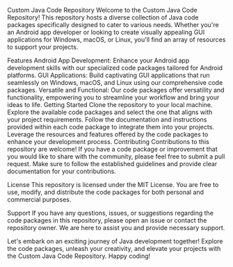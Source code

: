 
Custom Java Code Repository
Welcome to the Custom Java Code Repository! This repository hosts a diverse collection of Java code packages specifically designed to cater to various needs. Whether you're an Android app developer or looking to create visually appealing GUI applications for Windows, macOS, or Linux, you'll find an array of resources to support your projects.

Features
Android App Development: Enhance your Android app development skills with our specialized code packages tailored for Android platforms.
GUI Applications: Build captivating GUI applications that run seamlessly on Windows, macOS, and Linux using our comprehensive code packages.
Versatile and Functional: Our code packages offer versatility and functionality, empowering you to streamline your workflow and bring your ideas to life.
Getting Started
Clone the repository to your local machine.
Explore the available code packages and select the one that aligns with your project requirements.
Follow the documentation and instructions provided within each code package to integrate them into your projects.
Leverage the resources and features offered by the code packages to enhance your development process.
Contributing
Contributions to this repository are welcome! If you have a code package or improvement that you would like to share with the community, please feel free to submit a pull request. Make sure to follow the established guidelines and provide clear documentation for your contributions.

License
This repository is licensed under the MIT License. You are free to use, modify, and distribute the code packages for both personal and commercial purposes.

Support
If you have any questions, issues, or suggestions regarding the code packages in this repository, please open an issue or contact the repository owner. We are here to assist you and provide necessary support.

Let's embark on an exciting journey of Java development together! Explore the code packages, unleash your creativity, and elevate your projects with the Custom Java Code Repository. Happy coding!
